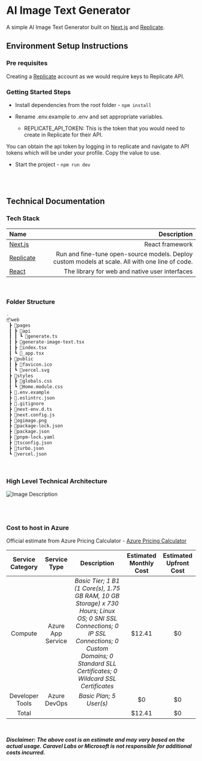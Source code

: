 # AI Image Text Generator

A simple AI Image Text Generator built on [Next.js](https://nextjs.org/) and [Replicate](https://replicate.com/).
## Environment Setup Instructions

### Pre requisites

Creating a [Replicate](https://replicate.com/signin?next=%2F) account as we would require keys to Replicate API.

### Getting Started Steps

- Install dependencies from the root folder - `npm install`

- Rename .env.example to .env and set appropriate variables.

  - REPLICATE_API_TOKEN: This is the token that you would need to create in Replicate for their API.

You can obtain the api token by logging in to replicate and navigate to API tokens which will be under your profile. Copy the value to use.

- Start the project - `npm run dev`

<br />
<br />

## Technical Documentation

### Tech Stack

| Name | Description |
| :--- | ---: |
| [Next.js](https://nextjs.org/) | React framework |
| [Replicate](https://replicate.com/) | Run and fine-tune open-source models. Deploy custom models at scale. All with one line of code. |
| [React](https://react.dev/) | The library for web and native user interfaces |

<br />

### Folder Structure
```bash
.
📦web
 ┣ 📂pages
 ┃ ┣ 📂api
 ┃ ┃ ┗ 📜generate.ts
 ┃ ┣ 📜generate-image-text.tsx
 ┃ ┣ 📜index.tsx
 ┃ ┗ 📜_app.tsx
 ┣ 📂public
 ┃ ┣ 📜favicon.ico
 ┃ ┗ 📜vercel.svg
 ┣ 📂styles
 ┃ ┣ 📜globals.css
 ┃ ┗ 📜Home.module.css
 ┣ 📜.env.example
 ┣ 📜.eslintrc.json
 ┣ 📜.gitignore
 ┣ 📜next-env.d.ts
 ┣ 📜next.config.js
 ┣ 📜ogimage.png
 ┣ 📜package-lock.json
 ┣ 📜package.json
 ┣ 📜pnpm-lock.yaml
 ┣ 📜tsconfig.json
 ┣ 📜turbo.json
 ┗ 📜vercel.json
```

<br />

### High Level Technical Architecture

![Image Description](https://ambitustemplateassets.blob.core.windows.net/assets/AI%20Image%20Text%20Generator%20(2).png)

<br/>
<br />

### Cost to host in Azure

Official estimate from Azure Pricing Calculator - [Azure Pricing Calculator](https://azure.com/e/bbec79326663486ebfb3c76d30b1a9fc)

| Service Category | Service Type | Description | Estimated Monthly Cost | Estimated Upfront Cost |
| :---: | :---: | :---: | :---: | :---: |
| Compute | Azure App Service | *Basic Tier; 1 B1 (1 Core(s), 1.75 GB RAM, 10 GB Storage) x 730 Hours; Linux OS; 0 SNI SSL Connections; 0 IP SSL Connections; 0 Custom Domains; 0 Standard SLL Certificates; 0 Wildcard SSL Certificates* | $12.41 | $0 |
| Developer Tools | Azure DevOps | *Basic Plan; 5 User(s)* | $0 | $0 |
| Total | | | $12.41 | $0 |

<br/>

***Disclaimer: The above cost is an estimate and may vary based on the actual usage. Caravel Labs or Microsoft is not responsible for additional costs incurred.***
